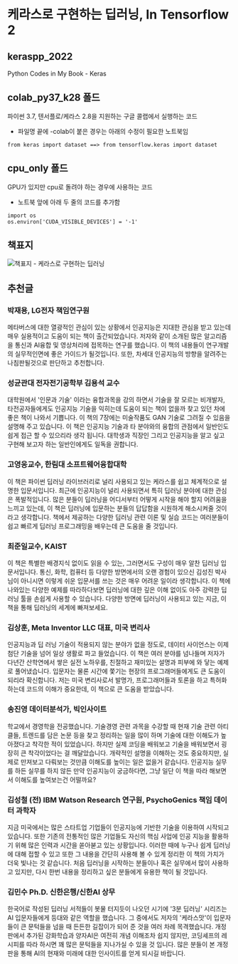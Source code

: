# 케라스로 구현하는 딥러닝, In Tensorflow 2
## keraspp_2022
Python Codes in My Book - Keras

## colab_py37_k28 폴드
파이썬 3.7, 텐서플로/케라스 2.8을 지원하는 구글 콜랩에서 실행하는 코드
- 파일명 끝에 -colab이 붙은 경우는 아래의 수정이 필요한 노트북임
```
from keras import dataset ==> from tensorflow.keras import dataset
```

## cpu_only 폴드
GPU가 있지만 cpu로 돌려야 하는 경우에 사용하는 코드 
- 노트북 앞에 아래 두 줄의 코드를 추가함
```
import os
os.environ['CUDA_VISIBLE_DEVICES'] = '-1'
```

## 책표지
![책표지 - 케라스로 구현하는 딥러닝](https://user-images.githubusercontent.com/2564509/160268272-7bcff1d1-6eb2-420a-81cc-6e40f893d26c.jpg)

## 추천글
### 박재용, LG전자 책임연구원
메타버스에 대한 열광적인 관심이 있는 상황에서 인공지능은 지대한 관심을 받고 있는데 매우 실용적이고 도움이 되는 책이 출간되었습니다. 저자와 같이 소개된 많은 알고리즘을 통신과 AI융합 및 영상처리에 접목하는 연구를 했습니다. 이 책의 내용들이 연구개발의 실무적인면에 좋은 가이드가 될것입니다. 또한, 차세대 인공지능의 방향을 알려주는 나침판될것으로 판단하고 추천합니다.


### 성균관대 전자전기공학부 김용석 교수
대학원에서 '인문과 기술' 이라는 융합과목을 강의 하면서 기술을 잘 모르는 비개발자, 타전공자들에게도 인공지능 기술을 익히는데 도움이 되는 책이 없을까 찾고 있던 차에 좋은 책이 나와서 기쁩니다. 이 책의 7장에는 미술작품도  GAN 기술로 그려질 수 있음을 설명해 주고 있습니다. 이 책은 인공지능 기술과 타 분야와의 융합의 관점에서 일반인도 쉽게 접근 할 수 있으리라 생각 됩니다. 대학생과 직장인 그리고 인공지능을 알고 싶고 구현해 보고자 하는 일반인에게도 일독을 권합니다.


### 고영웅교수, 한림대 소프트웨어융합대학 
이 책은 파이썬 딥러닝 라이브러리로 널리 사용되고 있는 케라스를 쉽고 체계적으로 설명한 입문서입니다. 최근에 인공지능이 널리 사용되면서 특히 딥러닝 분야에 대한 관심은 폭발적입니다. 많은 분들이 딥러닝을 어디서부터 어떻게 시작을 해야 할지 어려움을 느끼고 있는데, 이 책은 딥러닝에 입문하는 분들의 답답함을 시원하게 해소시켜줄 것이라고 생각합니다. 책에서 제공하는 다양한 딥러닝 관련 이론 및 실습 코드는 여러분들이 쉽고 빠르게 딥러닝 프로그래밍을 배우는데 큰 도움을 줄 것입니다.


### 최준일교수, KAIST
이 책은 특별한 배경지식 없이도 읽을 수 있는, 그러면서도 구성이 매우 알찬 딥러닝 입문서입니다. 통신, 화학, 컴퓨터 등 다양한 방면에서의 오랜 경험이 있으신 김성진 박사님이 아니시면 이렇게 쉬운 입문서를 쓰는 것은 매우 어려운 일이라 생각합니다. 이 책에 나와있는 다양한 예제를 따라하다보면 딥러닝에 대한 깊은 이해 없이도 아주 강력한 딥러닝 툴을 손쉽게 사용할 수 있습니다. 다양한 방면에 딥러닝이 사용되고 있는 지금, 이 책을 통해 딥러닝의 세계에 빠져보세요.


### 김상훈, Meta Inventor LLC 대표, 미국 변리사
인공지능과 딥 러닝 기술이 적용되지 않는 분야가 없을 정도로, 데이터 사이언스는 이제 첨단 기술을 넘어 일상 생활로 파고 들었습니다. 이 책은 여러 분야를 넘나들며 저자가 다년간 산학연에서 쌓은 실전 노하우를, 친절하고 재미있는 설명과 피부에 와 닿는 예제로 풀어냈습니다. 입문자는 물론 시간에 쫓기는 현장의 프로그래머들에게도 큰 도움이 되리라 확신합니다. 저는 미국 변리사로서 발명가, 프로그래머들과 토론을 하고 특허화 하는데 코드의 이해가 중요한데, 이 책으로 큰 도움을 받았습니다.


### 송진영 데이터분석가, 빅인사이트
학교에서 경영학을 전공했습니다. 기술경영 관련 과목을 수강할 때 현재 기술 관련 아티클들, 트렌드를 담은 논문 등을 찾고 정리하는 일을 많이 하며 기술에 대한 이해도가 높아졌다고 착각한 적이 있었습니다. 하지만 실제 코딩을 배워보고 기술을 배워보면서 굉장히 큰 착각이었다는 걸 깨달았습니다. 개략적인 설명을 이해하는 것도 중요하지만, 실제로 만져보고 다뤄보는 것만큼 이해도를 높이는 일은 없을거 같습니다. 인공지능 실무를 하든 실무를 하지 않든 만약 인공지능이 궁금하다면, 그냥 일단 이 책을 따라 해보면서 이해도를 높여보는건 어떨까요?
 
 
### 김성철 (전) IBM Watson Research 연구원, PsychoGenics 책임 데이터 과학자
지금 미국에서는 많은 스타트업 기업들이 인공지능에 기반한 기술을 이용하여 시작되고 있습니다. 또한 기존의 전통적인 많은 기업들도 자신의 핵심 사업에 인공 지능을 활용하기 위해 많은 인력과 시간을 쏟아붇고 있는 상황입니다. 이러한 때에 누구나 쉽게 딥러닝에 대해 접할 수 있고 또한 그 내용을 간단히 사용해 볼 수 있게 정리한 이 책의 가치가 더욱 빛나는 것 같습니다. 처음 딥러닝을 시작하는 분들이나 혹은 실무에서 많이 사용하고 있지만, 다시 한번 내용을 정리하고 싶은 분들에게 유용한 책이 될 것입니다. 
 
 
### 김민수 Ph.D. 신한은행/신한AI 상무
한국어로 작성된 딥러닝 서적들이 봇물 터지듯이 나오던 시기에 '3분 딥러닝' 시리즈는 AI 입문자들에게 등대와 같은 역할을 했습니다. 그 중에서도 저자의 '케라스맛'이 입문자들이 큰 문턱들을 넘을 때 든든한 길잡이가 되어 준 것을 여러 차례 목격했습니다. 개정판에서 추가된 강화학습과 양자AI은 여전히 개념 이해조차 쉽지 않지만, 코딩셰프의 레시피를 따라 하시면 꽤 많은 문턱들을 지나가실 수 있을 것 입니다. 많은 분들이 본 개정판을 통해 AI의 현재와 미래에 대한 인사이트를 얻게 되시길 바랍니다.
